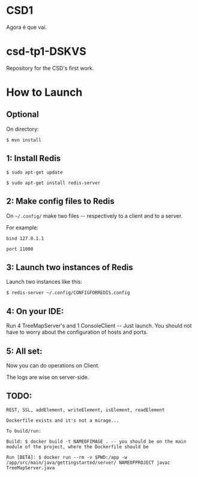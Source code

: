 # CSD1
Agora é que vai. 

# csd-tp1-DSKVS
Repository for the CSD's first work.

# How to Launch
## Optional

On directory:

`$ mvn install`

## 1: Install Redis

`$ sudo apt-get update` 

`$ sudo apt-get install redis-server`

## 2: Make config files to Redis

On `~/.config/` make two files -- respectively to a client and to a server.

For example:

`bind 127.0.1.1`

`port 11000`

## 3: Launch two instances of Redis

Launch two instances like this:

`$ redis-server ~/.config/CONFIGFORREDIS.config`

## 4: On your IDE: 

Run 4 TreeMapServer's and 1 ConsoleClient -- Just launch. You should not have to worry about the configuration of hosts and ports.

## 5: All set:

Now you can do operations on Client.

The logs are wise on server-side.

## TODO:
`REST, SSL, addElement, writeElement, isElement, readElement`

`Dockerfile exists and it's not a mirage...`

`To build/run:`

`Build: $ docker build -t NAMEOFIMAGE . -- you should be on the main module of the project, where the Dockerfile should be`

`Run [BETA]: $ docker run --rm -v $PWD:/app -w /app/src/main/java/gettingstarted/server/ NAMEOFPROJECT javac TreeMapServer.java`

